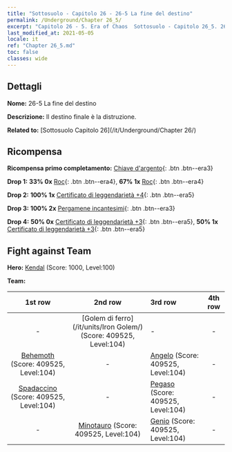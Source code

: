 ```yaml
---
title: "Sottosuolo - Capitolo 26 - 26-5 La fine del destino"
permalink: /Underground/Chapter 26_5/
excerpt: "Capitolo 26 - 5. Era of Chaos  Sottosuolo - Capitolo 26_5. 26-5 La fine del destino"
last_modified_at: 2021-05-05
locale: it
ref: "Chapter 26_5.md"
toc: false
classes: wide
---
```


## Dettagli

 **Nome:** 26-5 La fine del destino

 **Descrizione:** Il destino finale è la distruzione.

 **Related to:** [Sottosuolo Capitolo 26](/it/Underground/Chapter 26/)

## Ricompensa

 **Ricompensa primo completamento:** [Chiave d'argento](/ItemsIT/con_693/){: .btn .btn--era3}

 **Drop 1:** **33% 0x** [Roc](/ItemsIT/unt_221/){: .btn .btn--era4}, **67% 1x** [Roc](/ItemsIT/unt_221/){: .btn .btn--era4}

 **Drop 2:** **100% 1x** [Certificato di leggendarietà +4](/ItemsIT/mat_95/){: .btn .btn--era5}

 **Drop 3:** **100% 2x** [Pergamene incantesimi](/ItemsIT/con_694/){: .btn .btn--era3}

 **Drop 4:** **50% 0x** [Certificato di leggendarietà +3](/ItemsIT/mat_88/){: .btn .btn--era5}, **50% 1x** [Certificato di leggendarietà +3](/ItemsIT/mat_88/){: .btn .btn--era5}


## Fight against Team
 **Hero:** [Kendal](/it/heroes/Kendal/) (Score: 1000, Level:100)

 **Team:**


  | 1st row | 2nd row | 3rd row | 4th row |
  |:----:|:----:|:----|:----:|
  | - | [Golem di ferro](/it/units/Iron Golem/) (Score: 409525, Level:104)  | - | - |
  | [Behemoth](/it/units/Behemoth/) (Score: 409525, Level:104)  | - | [Angelo](/it/units/Angel/) (Score: 409525, Level:104)  | - |
  | [Spadaccino](/it/units/Swordsman/) (Score: 409525, Level:104)  | - | [Pegaso](/it/units/Pegasus/) (Score: 409525, Level:104)  | - |
  | - | [Minotauro](/it/units/Minotaur/) (Score: 409525, Level:104)  | [Genio](/it/units/Genie/) (Score: 409525, Level:104)  | - |


